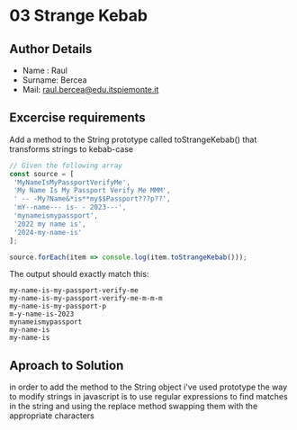 # 03 Strange Kebab

## Author Details

-   Name : Raul
-   Surname: Bercea
-   Mail: raul.bercea@edu.itspiemonte.it

## Excercise requirements
Add a method to the String prototype called toStrangeKebab() that transforms strings to kebab-case

```javascript
// Given the following array
const source = [
 'MyNameIsMyPassportVerifyMe',
 'My Name Is My Passport Verify Me MMM',
 ' -- -My?Name&*is**my$$Passport???p??',
 'mY--name--- is- - 2023---',
 'mynameismypassport',
 '2022 my name is',
 '2024-my-name-is'
];

source.forEach(item => console.log(item.toStrangeKebab()));
```
The output should exactly match this:
```
my-name-is-my-passport-verify-me
my-name-is-my-passport-verify-me-m-m-m
my-name-is-my-passport-p
m-y-name-is-2023
mynameismypassport
my-name-is
my-name-is
```
## Aproach to Solution 

in order to add the method to the String object i've used prototype the way to modify strings in javascript is to use regular expressions to find matches in the string and using the replace method swapping them with the appropriate characters